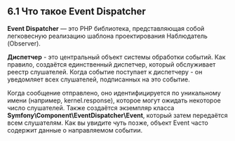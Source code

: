 ## 6.1 Что такое Event Dispatcher

**Event Dispatcher** — это PHP библиотека, представляющая собой легковесную реализацию шаблона проектирования Наблюдатель (Observer).

**Диспетчер** - это центральный объект системы обработки событий. Как правило, создаётся единственный диспетчер, который обслуживает реестр слушателей. Когда событие поступает к диспетчеру - он уведомляет всех слушателей, подписанных на это событие.

Когда сообщение отправлено, оно идентифицируется по уникальному имени (например, kernel.response), которое могут ожидать некоторое число слушателей. Также создаётся экземпляр класса **Symfony\Component\EventDispatcher\Event**, который затем передаётся всем слушателям. Как вы увидите чуть позже, объект Event часто содержит данные о направляемом событии.